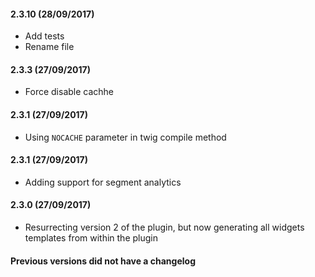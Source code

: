 
#### 2.3.10 (28/09/2017)

* Add tests
* Rename file

#### 2.3.3 (27/09/2017)

* Force disable cachhe

#### 2.3.1 (27/09/2017)

* Using `NOCACHE` parameter in twig compile method

#### 2.3.1 (27/09/2017)

* Adding support for segment analytics

#### 2.3.0 (27/09/2017)

* Resurrecting version 2 of the plugin, but now generating all widgets templates from within the plugin

#### Previous versions did not have a changelog

